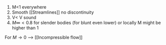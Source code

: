 1. M<1 everywhere
2. Smooth [[Streamlines]] no discontinuity
3. V< V sound
4. $M\infty < 0.8$ for slender bodies (for blunt even lower) or locally M might be higher than 1

For $M \to 0$ --> [[Incompressible flow]]
